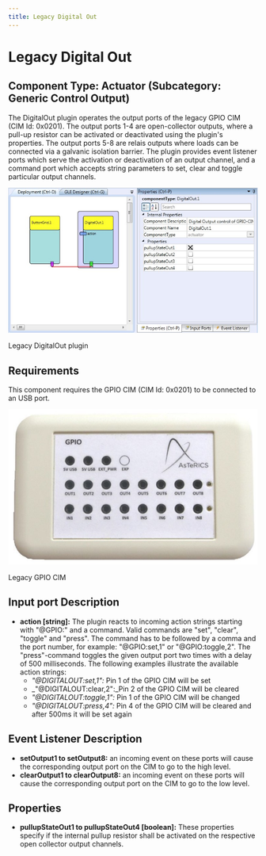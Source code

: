 ```yaml
---
title: Legacy Digital Out
---
```


# Legacy Digital Out

## Component Type: Actuator (Subcategory: Generic Control Output)

The DigitalOut plugin operates the output ports of the legacy GPIO CIM (CIM Id: 0x0201). The output ports 1-4 are open-collector outputs, where a pull-up resistor can be activated or deactivated using the plugin's properties. The output ports 5-8 are relais outputs where loads can be connected via a galvanic isolation barrier. The plugin provides event listener ports which serve the activation or deactivation of an output channel, and a command port which accepts string parameters to set, clear and toggle particular output channels.

![Screenshot: Legacy DigitalOut plugin](./img/LegacyDigitalOut.jpg "Screenshot: LegacyDigitalOut plugin")

Legacy DigitalOut plugin

## Requirements

This component requires the GPIO CIM (CIM Id: 0x0201) to be connected to an USB port.

![GPIO CIM](./img/DigitalOut_CIM.jpg "GPIO CIM")

Legacy GPIO CIM

## Input port Description

- **action \[string\]:** The plugin reacts to incoming action strings starting with "@GPIO:" and a command. Valid commands are "set", "clear", "toggle" and "press". The command has to be followed by a comma and the port number, for example: "@GPIO:set,1" or "@GPIO:toggle,2". The "press"-command toggles the given output port two times with a delay of 500 milliseconds. The following examples illustrate the available action strings:
  - _"@DIGITALOUT:set,1":_ Pin 1 of the GPIO CIM will be set
  - \_"@DIGITALOUT:clear,2":\_Pin 2 of the GPIO CIM will be cleared
  - _"@DIGITALOUT:toggle,1":_ Pin 1 of the GPIO CIM will be changed
  - _"@DIGITALOUT:press,4":_ Pin 4 of the GPIO CIM will be cleared and after 500ms it will be set again

## Event Listener Description

- **setOutput1 to setOutput8:** an incoming event on these ports will cause the corresponding output port on the CIM to go to the high level.
- **clearOutput1 to clearOutput8:** an incoming event on these ports will cause the corresponding output port on the CIM to go to the low level.

## Properties

- **pullupStateOut1 to pullupStateOut4 \[boolean\]:** These properties specify if the internal pullup resistor shall be activated on the respective open collector output channels.
